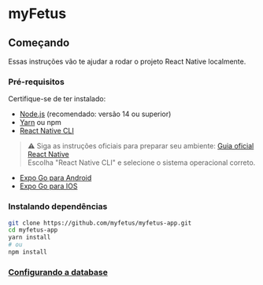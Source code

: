 # myFetus 
## Começando

Essas instruções vão te ajudar a rodar o projeto React Native localmente.

### Pré-requisitos

Certifique-se de ter instalado:

- [Node.js](https://nodejs.org/) (recomendado: versão 14 ou superior)
- [Yarn](https://classic.yarnpkg.com/lang/en/) ou npm
- [React Native CLI](https://reactnative.dev/docs/environment-setup)

> ⚠️ Siga as instruções oficiais para preparar seu ambiente:
> [Guia oficial React Native](https://reactnative.dev/docs/environment-setup)  
> Escolha "React Native CLI" e selecione o sistema operacional correto.

- [Expo Go para Android](https://play.google.com/store/apps/details?id=host.exp.exponent&referrer=www)
- [Expo Go para IOS](https://itunes.apple.com/app/apple-store/id982107779)

### Instalando dependências

```bash
git clone https://github.com/myfetus/myfetus-app.git
cd myfetus-app
yarn install
# ou
npm install
```

### [Configurando a database](https://github.com/myfetus/myfetus-app/tree/backend/myFetus/backend/PostgresQL.md)

